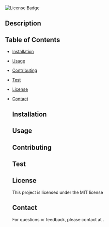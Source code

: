 #    
   ![License Badge](https://img.shields.io/badge/License-MIT-green)
  ## Description  
         
   ## Table of Contents
- [Installation](#installation)
- [Usage](#usage)
- [Contributing](#contributing)
- [Test](#test)
- [License](#license)
- [Contact](#contact)
  
  ## Installation
  
  ## Usage
  
  ## Contributing
  
  ## Test
  

  ## License
  This project is licensed under the MIT license
  
  
  
  ## Contact
  For questions or feedback, please contact  at .
